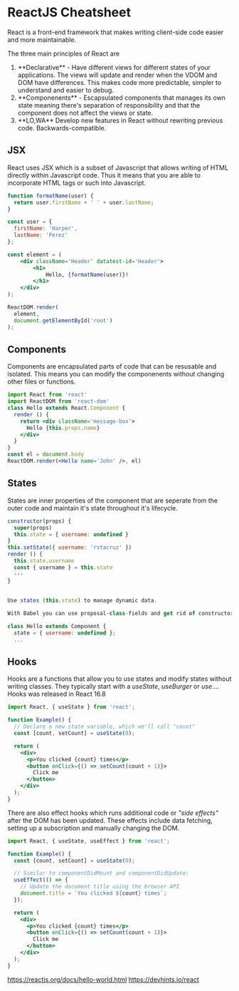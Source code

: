 # ReactJS Cheatsheet
React is a front-end framework that makes writing client-side code easier and more maintainable.

The three main principles of React are
<ol>
    <li> **Declarative** - Have different views for different states of your applications. The views will update and render when the VDOM and DOM have differences. This makes code more predictable, simpler to understand and easier to debug.
    <li> **Componenents** - Escapsulated components that manages its own state meaning there's separation of responsibility and that the component does not affect the views or state.
    <li> **LO,WA** Develop new features in React without rewriting previous code. Backwards-compatible.
</ol>

## JSX
React uses JSX which is a subset of Javascript that allows writing of HTML directly within Javascript code. Thus it means that you are able to incorporate HTML tags or such into Javascript. 
```jsx
function formatName(user) {
  return user.firstName + ' ' + user.lastName;
}

const user = {
  firstName: 'Harper',
  lastName: 'Perez'
};

const element = (
    <div className='Header' datatest-id='Header'>
        <h1>
            Hello, {formatName(user)}!
        </h1>
    </div>
);

ReactDOM.render(
  element,
  document.getElementById('root')
);
```

## Components
Components are encapsulated parts of code that can be resusable and isolated. This means you can modify the componenents without changing other files or functions.
```jsx
import React from 'react'
import ReactDOM from 'react-dom'
class Hello extends React.Component {
  render () {
    return <div className='message-box'>
      Hello {this.props.name}
    </div>
  }
}
const el = document.body
ReactDOM.render(<Hello name='John' />, el)
```

## States
States are inner properties of the component that are seperate from the outer code and maintain it's state throughout it's lifecycle. 
```jsx
constructor(props) {
  super(props)
  this.state = { username: undefined }
}
this.setState({ username: 'rstacruz' })
render () {
  this.state.username
  const { username } = this.state
  ···
}
 
 
Use states (this.state) to manage dynamic data.

With Babel you can use proposal-class-fields and get rid of constructor

class Hello extends Component {
  state = { username: undefined };
  ...
```

## Hooks
Hooks are a functions that allow you to use states and modify states without writing classes. They typically start with a *useState*, *useBurger* or *use...*. Hooks was released in React 16.8

```jsx
import React, { useState } from 'react';

function Example() {
  // Declare a new state variable, which we'll call "count"
  const [count, setCount] = useState(0);

  return (
    <div>
      <p>You clicked {count} times</p>
      <button onClick={() => setCount(count + 1)}>
        Click me
      </button>
    </div>
  );
}
```
There are also effect hooks which runs additional code  or *"side effects"* after the DOM has been updated. These effects include data fetching, setting up a subscription and manually changing the DOM.
```jsx
import React, { useState, useEffect } from 'react';

function Example() {
  const [count, setCount] = useState(0);

  // Similar to componentDidMount and componentDidUpdate:
  useEffect(() => {
    // Update the document title using the browser API
    document.title = `You clicked ${count} times`;
  });

  return (
    <div>
      <p>You clicked {count} times</p>
      <button onClick={() => setCount(count + 1)}>
        Click me
      </button>
    </div>
  );
}
```

https://reactjs.org/docs/hello-world.html
https://devhints.io/react